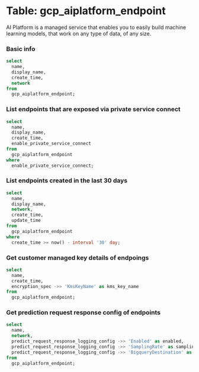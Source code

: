 # Table: gcp_aiplatform_endpoint

AI Platform is a managed service that enables you to easily build machine learning models, that work on any type of data, of any size.

### Basic info

```sql
select
  name,
  display_name,
  create_time,
  network
from
  gcp_aiplatform_endpoint;
```


### List endpoints that are exposed via private service connect

```sql
select
  name,
  display_name,
  create_time,
  enable_private_service_connect
from
  gcp_aiplatform_endpoint
where
  enable_private_service_connect;
```

### List endpoints created in the last 30 days

```sql
select
  name,
  display_name,
  network,
  create_time,
  update_time
from
  gcp_aiplatform_endpoint
where
  create_time >= now() - interval '30' day;
```

### Get customer managed key details of endpoings

```sql
select
  name,
  create_time,
  encryption_spec ->> 'KmsKeyName' as kms_key_name
from
  gcp_aiplatform_endpoint;
```

### Get prediction request response config of endpoints

```sql
select
  name,
  network,
  predict_request_response_logging_config ->> 'Enabled' as enabled,
  predict_request_response_logging_config ->> 'SamplingRate' as sampling_rate,
  predict_request_response_logging_config ->> 'BigqueryDestination' as bigquery_destination
from
  gcp_aiplatform_endpoint;
```